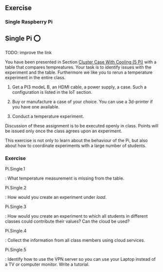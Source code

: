## Exercise

### Single Raspberry Pi


## Single Pi :o:

TODO: improve the link

You have been presented in Section
[Cluster Case With Cooling (5 Pi)](#temp-cluster)
with a table that
compares tempreatures. Your task is to identify issues with the
experiment and the table. Furthermore we like you to rerun a
temperature experiment in the entire class.

1. Get a PI3 modeL B, an HDMI cable, a power supply, a case. Such a
 configuration is listed in the IoT section.

2. Buy or manufacture a case of your choice. You can use a 3d-printer
 if you have one available.

3. Conduct a temperature experiment.

Discussion of these assignment is to be executed openly in class. Points
will be issued only once the class agrees upon an experiment.

This exercise is not only to learn about the behaviour of the Pi, but
also about how to coordinate experiments with a large number of
students.

### Exercise

Pi.Single.1

: What temperature measurement is missing from the table.

Pi.Single.2

: How would you create an experiment under *load*.

Pi.Single.3

: How would you create an experiment to which all students in
  different classes could contribute their values? Can the cloud be
  used?

Pi.Single.4

: Collect the information from all class members using cloud services.

Pi.Single.5

: Identify how to use the VPN server so you can use your Laptop
instead of a TV or computer monitor. Write a tutorial.
